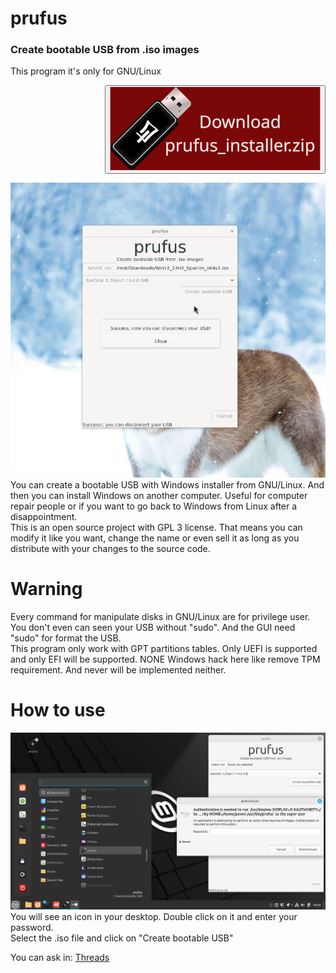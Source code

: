 # prufus
### Create bootable USB from .iso images
This program it's only for GNU/Linux
<p align="right">
<a href="https://www.google.com/">
  <button><img src="download_button.png"/></button>
</a>
</p>

![prufus_gui](screenshot1.png)
You can create a bootable USB with Windows installer from GNU/Linux. And then you can install Windows on another computer. Useful for computer repair people or if you want to go back to Windows from Linux after a disappointment.  
This is an open source project with GPL 3 license. That means you can modify it like you want, change the name or even sell it as long as you distribute with your changes to the source code.  



# Warning
Every command for manipulate disks in GNU/Linux are for privilege user. You don't even can seen your USB without "sudo". And the GUI need "sudo" for format the USB.  
This program only work with GPT partitions tables. Only UEFI is supported and only EFI will be supported.
NONE Windows hack here like remove TPM requirement. And never will be implemented neither.

# How to use
![](screenshot2.png)
You will see an icon in your desktop. Double click on it and enter your password.  
Select the .iso file and click on "Create bootable USB"

You can ask in:
[Threads](https://www.threads.net/@oscar0pavon)
